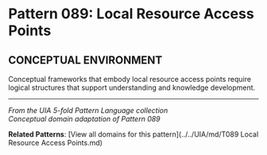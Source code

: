 # Pattern 089: Local Resource Access Points

## CONCEPTUAL ENVIRONMENT

Conceptual frameworks that embody local resource access points require logical structures that support understanding and knowledge development.

---

*From the UIA 5-fold Pattern Language collection*  
*Conceptual domain adaptation of Pattern 089*

**Related Patterns**: [View all domains for this pattern](../../UIA/md/T089 Local Resource Access Points.md)